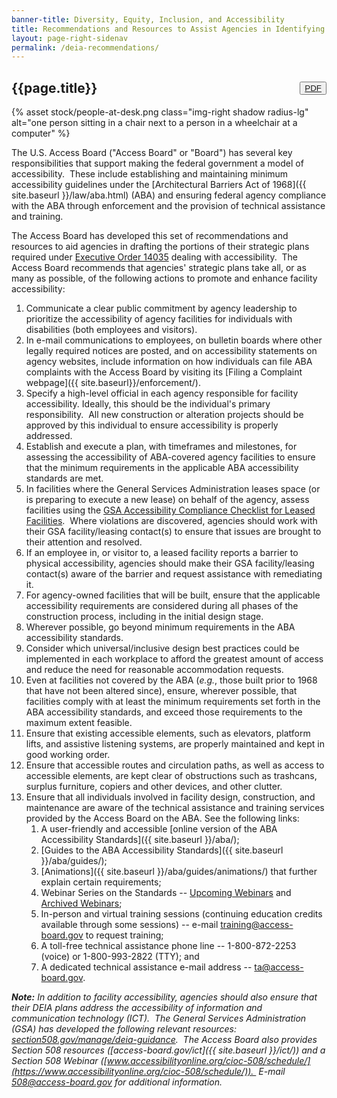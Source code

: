 ```yaml
---
banner-title: Diversity, Equity, Inclusion, and Accessibility
title: Recommendations and Resources to Assist Agencies in Identifying and Advancing Priorities for Facility Accessibility
layout: page-right-sidenav
permalink: /deia-recommendations/
---
```


## {{page.title}}

<button class="usa-button" title="DEIA resources in PDF format" style="float:right;margin-top:-3em"><a href="{{ site.baseurl }}/files/deia-resources.pdf">PDF</a></button>

{% asset stock/people-at-desk.png class="img-right shadow radius-lg" alt="one person sitting in a chair next to a person in a wheelchair at a computer" %}

The U.S. Access Board ("Access Board" or "Board") has several key responsibilities that support making the federal government a model of accessibility.  These include establishing and maintaining minimum accessibility guidelines under the [Architectural Barriers Act of 1968]({{ site.baseurl }}/law/aba.html) (ABA) and ensuring federal agency compliance with the ABA through enforcement and the provision of technical assistance and training.

The Access Board has developed this set of recommendations and resources to aid agencies in drafting the portions of their strategic plans required under [Executive Order 14035](https://www.federalregister.gov/d/2021-14127) dealing with accessibility.  The Access Board recommends that agencies' strategic plans take all, or as many as possible, of the following actions to promote and enhance facility accessibility:

1. Communicate a clear public commitment by agency leadership to prioritize the accessibility of agency facilities for individuals with disabilities (both employees and visitors).
2. In e-mail communications to employees, on bulletin boards where other legally required notices are posted, and on accessibility statements on agency websites, include information on how individuals can file ABA complaints with the Access Board by visiting its [Filing a Complaint webpage]({{ site.baseurl}}/enforcement/).
3. Specify a high-level official in each agency responsible for facility accessibility. Ideally, this should be the individual's primary responsibility.  All new construction or alteration projects should be approved by this individual to ensure accessibility is properly addressed.
4. Establish and execute a plan, with timeframes and milestones, for assessing the accessibility of ABA-covered agency facilities to ensure that the minimum requirements in the applicable ABA accessibility standards are met.
5. In facilities where the General Services Administration leases space (or is preparing to execute a new lease) on behalf of the agency, assess facilities using the [GSA Accessibility Compliance Checklist for Leased Facilities](https://www.gsa.gov/cdnstatic/ABAAS_Leasing_Checklist_FINAL_R2C15-e_0Z5RDZ-i34K-pR.pdf).  Where violations are discovered, agencies should work with their GSA facility/leasing contact(s) to ensure that issues are brought to their attention and resolved.
6. If an employee in, or visitor to, a leased facility reports a barrier to physical accessibility, agencies should make their GSA facility/leasing contact(s) aware of the barrier and request assistance with remediating it.
7. For agency-owned facilities that will be built, ensure that the applicable accessibility requirements are considered during all phases of the construction process, including in the initial design stage.
8. Wherever possible, go beyond minimum requirements in the ABA accessibility standards.
9. Consider which universal/inclusive design best practices could be implemented in each workplace to afford the greatest amount of access and reduce the need for reasonable accommodation requests.
10. Even at facilities not covered by the ABA (*e.g.*, those built prior to 1968 that have not been altered since), ensure, wherever possible, that facilities comply with at least the minimum requirements set forth in the ABA accessibility standards, and exceed those requirements to the maximum extent feasible.
11. Ensure that existing accessible elements, such as elevators, platform lifts, and assistive listening systems, are properly maintained and kept in good working order.
12. Ensure that accessible routes and circulation paths, as well as access to accessible elements, are kept clear of obstructions such as trashcans, surplus furniture, copiers and other devices, and other clutter.
13. Ensure that all individuals involved in facility design, construction, and maintenance are aware of the technical assistance and training services provided by the Access Board on the ABA. See the following links:
    1. A user-friendly and accessible [online version of the ABA Accessibility Standards]({{ site.baseurl }}/aba/);
    2. [Guides to the ABA Accessibility Standards]({{ site.baseurl }}/aba/guides/);
    3. [Animations]({{ site.baseurl }}/aba/guides/animations/) that further explain certain requirements;
    4. Webinar Series on the Standards -- [Upcoming Webinars](https://www.accessibilityonline.org/ao/schedule/) and [Archived Webinars](https://www.accessibilityonline.org/ao/archives/);
    5. In-person and virtual training sessions (continuing education credits available through some sessions) -- e-mail <training@access-board.gov> to request training;
    6. A toll-free technical assistance phone line -- 1-800-872-2253 (voice) or 1-800-993-2822 (TTY); and
    7. A dedicated technical assistance e-mail address -- <ta@access-board.gov>.

_**Note:** In addition to facility accessibility, agencies should also ensure that their DEIA plans address the accessibility of information and communication technology (ICT).  The General Services Administration (GSA) has developed the following relevant resources: [section508.gov/manage/deia-guidance](https://www.section508.gov/manage/deia-guidance).  The Access Board also provides Section 508 resources ([access-board.gov/ict]({{ site.baseurl }}/ict/)) and a Section 508 Webinar ([www.accessibilityonline.org/cioc-508/schedule/](https://www.accessibilityonline.org/cioc-508/schedule/)).  E-mail <508@access-board.gov> for additional information._
